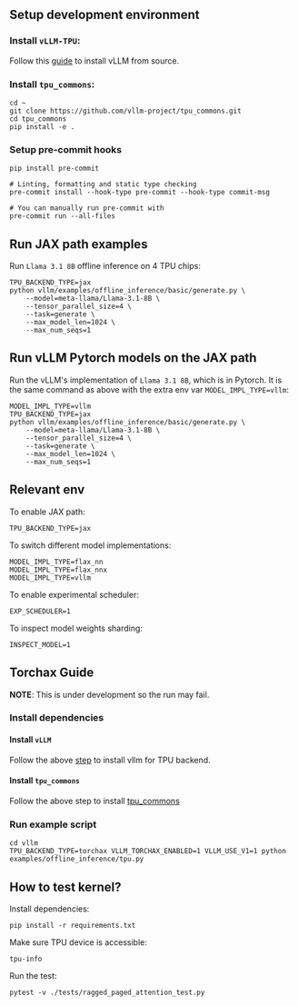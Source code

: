 ## Setup development environment

### Install `vLLM-TPU`:

Follow this [guide](https://docs.vllm.ai/en/latest/getting_started/installation/ai_accelerator.html#set-up-using-python) to install vLLM from source.

### Install `tpu_commons`:

```
cd ~
git clone https://github.com/vllm-project/tpu_commons.git
cd tpu_commons
pip install -e .
```

### Setup pre-commit hooks

```
pip install pre-commit

# Linting, formatting and static type checking
pre-commit install --hook-type pre-commit --hook-type commit-msg

# You can manually run pre-commit with
pre-commit run --all-files
```

## Run JAX path examples

Run `Llama 3.1 8B` offline inference on 4 TPU chips:

```
TPU_BACKEND_TYPE=jax
python vllm/examples/offline_inference/basic/generate.py \
    --model=meta-llama/Llama-3.1-8B \
    --tensor_parallel_size=4 \
    --task=generate \
    --max_model_len=1024 \
    --max_num_seqs=1
```

## Run vLLM Pytorch models on the JAX path

Run the vLLM's implementation of `Llama 3.1 8B`, which is in Pytorch. It is the same command as above with the extra env var `MODEL_IMPL_TYPE=vllm`:

```
MODEL_IMPL_TYPE=vllm
TPU_BACKEND_TYPE=jax
python vllm/examples/offline_inference/basic/generate.py \
    --model=meta-llama/Llama-3.1-8B \
    --tensor_parallel_size=4 \
    --task=generate \
    --max_model_len=1024 \
    --max_num_seqs=1
```

## Relevant env

To enable JAX path:

```
TPU_BACKEND_TYPE=jax
```

To switch different model implementations:

```
MODEL_IMPL_TYPE=flax_nn
MODEL_IMPL_TYPE=flax_nnx
MODEL_IMPL_TYPE=vllm
```

To enable experimental scheduler:

```
EXP_SCHEDULER=1
```

To inspect model weights sharding:

```
INSPECT_MODEL=1
```

## Torchax Guide

**NOTE**: This is under development so the run may fail.

### Install dependencies

#### Install `vLLM`

Follow the above [step](#install-vllm-tpu) to install vllm for TPU backend.

#### Install `tpu_commons`

Follow the above step to install [tpu_commons](#install-tpu_commons)

### Run example script

```
cd vllm
TPU_BACKEND_TYPE=torchax VLLM_TORCHAX_ENABLED=1 VLLM_USE_V1=1 python examples/offline_inference/tpu.py
```

## How to test kernel?

Install dependencies:

```
pip install -r requirements.txt
```

Make sure TPU device is accessible:

```
tpu-info
```

Run the test:

```
pytest -v ./tests/ragged_paged_attention_test.py
```
